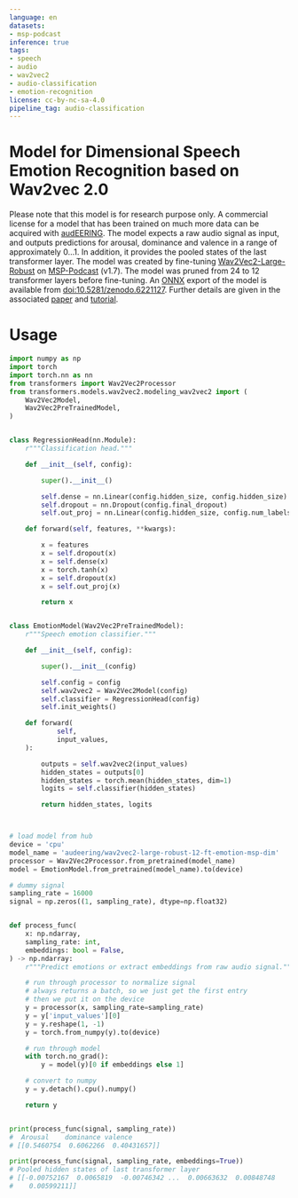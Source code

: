 ```yaml
---
language: en
datasets:
- msp-podcast
inference: true
tags:
- speech
- audio
- wav2vec2
- audio-classification
- emotion-recognition
license: cc-by-nc-sa-4.0
pipeline_tag: audio-classification
---
```


# Model for Dimensional Speech Emotion Recognition based on Wav2vec 2.0

Please note that this model is for research purpose only.
A commercial license for a model
that has been trained on much more data
can be acquired with [audEERING](https://www.audeering.com/products/devaice/).
The model expects a raw audio signal as input,
and outputs predictions for arousal, dominance and valence in a range of approximately 0...1.
In addition,
it provides the pooled states of the last transformer layer.
The model was created by fine-tuning
[Wav2Vec2-Large-Robust](https://huggingface.co/facebook/wav2vec2-large-robust)
on [MSP-Podcast](https://ecs.utdallas.edu/research/researchlabs/msp-lab/MSP-Podcast.html) (v1.7).
The model was pruned from 24 to 12 transformer layers before fine-tuning.
An [ONNX](https://onnx.ai/) export of the model is available from [doi:10.5281/zenodo.6221127](https://zenodo.org/record/6221127).
Further details are given in the associated [paper](https://arxiv.org/abs/2203.07378) and [tutorial](https://github.com/audeering/w2v2-how-to).

# Usage

```python
import numpy as np
import torch
import torch.nn as nn
from transformers import Wav2Vec2Processor
from transformers.models.wav2vec2.modeling_wav2vec2 import (
    Wav2Vec2Model,
    Wav2Vec2PreTrainedModel,
)


class RegressionHead(nn.Module):
    r"""Classification head."""

    def __init__(self, config):

        super().__init__()

        self.dense = nn.Linear(config.hidden_size, config.hidden_size)
        self.dropout = nn.Dropout(config.final_dropout)
        self.out_proj = nn.Linear(config.hidden_size, config.num_labels)

    def forward(self, features, **kwargs):

        x = features
        x = self.dropout(x)
        x = self.dense(x)
        x = torch.tanh(x)
        x = self.dropout(x)
        x = self.out_proj(x)

        return x


class EmotionModel(Wav2Vec2PreTrainedModel):
    r"""Speech emotion classifier."""

    def __init__(self, config):

        super().__init__(config)

        self.config = config
        self.wav2vec2 = Wav2Vec2Model(config)
        self.classifier = RegressionHead(config)
        self.init_weights()

    def forward(
            self,
            input_values,
    ):

        outputs = self.wav2vec2(input_values)
        hidden_states = outputs[0]
        hidden_states = torch.mean(hidden_states, dim=1)
        logits = self.classifier(hidden_states)

        return hidden_states, logits



# load model from hub
device = 'cpu'
model_name = 'audeering/wav2vec2-large-robust-12-ft-emotion-msp-dim'
processor = Wav2Vec2Processor.from_pretrained(model_name)
model = EmotionModel.from_pretrained(model_name).to(device)

# dummy signal
sampling_rate = 16000
signal = np.zeros((1, sampling_rate), dtype=np.float32)


def process_func(
    x: np.ndarray,
    sampling_rate: int,
    embeddings: bool = False,
) -> np.ndarray:
    r"""Predict emotions or extract embeddings from raw audio signal."""

    # run through processor to normalize signal
    # always returns a batch, so we just get the first entry
    # then we put it on the device
    y = processor(x, sampling_rate=sampling_rate)
    y = y['input_values'][0]
    y = y.reshape(1, -1)
    y = torch.from_numpy(y).to(device)

    # run through model
    with torch.no_grad():
        y = model(y)[0 if embeddings else 1]

    # convert to numpy
    y = y.detach().cpu().numpy()

    return y


print(process_func(signal, sampling_rate))
#  Arousal    dominance valence
# [[0.5460754  0.6062266  0.40431657]]

print(process_func(signal, sampling_rate, embeddings=True))
# Pooled hidden states of last transformer layer
# [[-0.00752167  0.0065819  -0.00746342 ...  0.00663632  0.00848748
#    0.00599211]]
```